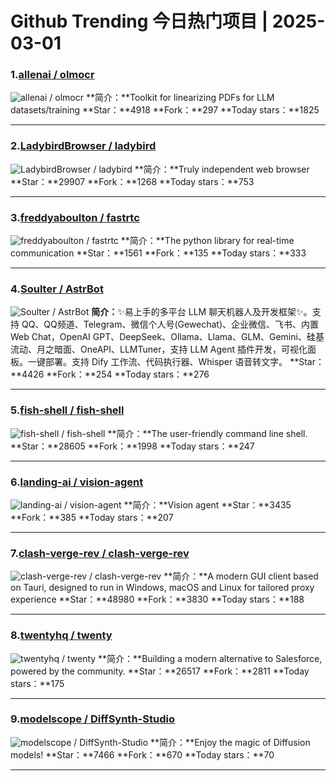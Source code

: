 # Github Trending 今日热门项目 | 2025-03-01
### 1.[allenai / olmocr](https://github.com/allenai/olmocr)

![allenai / olmocr](https://opengraph.githubassets.com/d6f471b5e7d8052cbc4f8aa15e4f380474009cc6b4d842f665d1ab1293b22cee/allenai/olmocr)
**简介：**Toolkit for linearizing PDFs for LLM datasets/training
**Star：**4918
**Fork：**297
**Today stars：**1825

---

### 2.[LadybirdBrowser / ladybird](https://github.com/LadybirdBrowser/ladybird)

![LadybirdBrowser / ladybird](https://opengraph.githubassets.com/d1991ad03a9de74b04f90358ae7133b27553d9e5ed14adcdd6865a3a723a0912/LadybirdBrowser/ladybird)
**简介：**Truly independent web browser
**Star：**29907
**Fork：**1268
**Today stars：**753

---

### 3.[freddyaboulton / fastrtc](https://github.com/freddyaboulton/fastrtc)

![freddyaboulton / fastrtc](https://opengraph.githubassets.com/cb1cec99ad231853ba65a0b8502d944ff68fbabd55a3edf0a8b0f9c92a452c69/freddyaboulton/fastrtc)
**简介：**The python library for real-time communication
**Star：**1561
**Fork：**135
**Today stars：**333

---

### 4.[Soulter / AstrBot](https://github.com/Soulter/AstrBot)

![Soulter / AstrBot](https://opengraph.githubassets.com/36ec1f9f44935a8bc36f7811da5061daf73da6ed5fe351e7d350f20fd0b2d1ee/Soulter/AstrBot)
**简介：**✨易上手的多平台 LLM 聊天机器人及开发框架✨。支持 QQ、QQ频道、Telegram、微信个人号(Gewechat)、企业微信、飞书、内置 Web Chat，OpenAI GPT、DeepSeek、Ollama、Llama、GLM、Gemini、硅基流动、月之暗面、OneAPI、LLMTuner，支持 LLM Agent 插件开发，可视化面板。一键部署。支持 Dify 工作流、代码执行器、Whisper 语音转文字。
**Star：**4426
**Fork：**254
**Today stars：**276

---

### 5.[fish-shell / fish-shell](https://github.com/fish-shell/fish-shell)

![fish-shell / fish-shell](https://repository-images.githubusercontent.com/4279682/468a29e2-3909-4b7e-a357-1d753a8916b7)
**简介：**The user-friendly command line shell.
**Star：**28605
**Fork：**1998
**Today stars：**247

---

### 6.[landing-ai / vision-agent](https://github.com/landing-ai/vision-agent)

![landing-ai / vision-agent](https://opengraph.githubassets.com/182fc923f502aa819c51c84765c0a2ba0285c25da6d5861b0bdccd51db112a31/landing-ai/vision-agent)
**简介：**Vision agent
**Star：**3435
**Fork：**385
**Today stars：**207

---

### 7.[clash-verge-rev / clash-verge-rev](https://github.com/clash-verge-rev/clash-verge-rev)

![clash-verge-rev / clash-verge-rev](https://opengraph.githubassets.com/95170cab268d23243c3644d1ebec02e7b67f7cd89ec0eaf651379d7b747aa3ab/clash-verge-rev/clash-verge-rev)
**简介：**A modern GUI client based on Tauri, designed to run in Windows, macOS and Linux for tailored proxy experience
**Star：**48980
**Fork：**3830
**Today stars：**188

---

### 8.[twentyhq / twenty](https://github.com/twentyhq/twenty)

![twentyhq / twenty](https://repository-images.githubusercontent.com/572984571/ef151ee9-3060-418b-bf88-cb689ab78c7b)
**简介：**Building a modern alternative to Salesforce, powered by the community.
**Star：**26517
**Fork：**2811
**Today stars：**175

---

### 9.[modelscope / DiffSynth-Studio](https://github.com/modelscope/DiffSynth-Studio)

![modelscope / DiffSynth-Studio](https://opengraph.githubassets.com/3c6e4ac2387077d1b8ac4989a916e74696cc4d8fa823e75219ac37b06a700bf6/modelscope/DiffSynth-Studio)
**简介：**Enjoy the magic of Diffusion models!
**Star：**7466
**Fork：**670
**Today stars：**70

---

